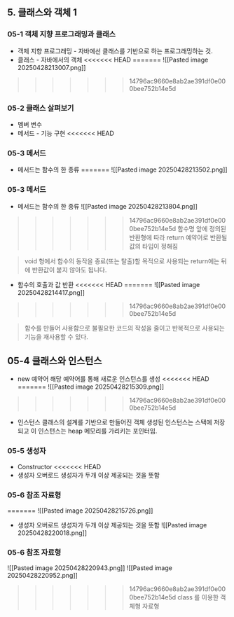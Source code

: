 ## 5. 클래스와 객체 1
### 05-1 객체 지향 프로그래밍과 클래스
- 객체 지향 프로그래밍 - 자바에선 클래스를 기반으로 하는 프로그래밍하는 것.
- 클래스 - 자바에서의 객체
<<<<<<< HEAD
=======
![[Pasted image 20250428213007.png]]
>>>>>>> 14796ac9660e8ab2ae391df0e000bee752b14e5d

### 05-2 클래스 살펴보기
- 멤버 변수
- 메서드 - 기능 구현
<<<<<<< HEAD
### 05-3 메서드
- 메서드는 함수의 한 종류
=======
![[Pasted image 20250428213502.png]]
### 05-3 메서드
- 메서드는 함수의 한 종류
![[Pasted image 20250428213804.png]]
>>>>>>> 14796ac9660e8ab2ae391df0e000bee752b14e5d
함수명 앞에 정의된 반환형에 따라 return 예약어로 반환될 값의 타입이 정해짐

> void 형에서 함수의 동작을 종료(또는 탈출)할 목적으로 사용되는 return에는 뒤에 반환값이 붙지 않아도 됩니다.

- 함수의 호출과 값 반환
<<<<<<< HEAD
=======
![[Pasted image 20250428214417.png]]
>>>>>>> 14796ac9660e8ab2ae391df0e000bee752b14e5d

> 함수를 만들어 사용함으로 불필요한 코드의 작성을 줄이고 반복적으로 사용되는 기능을 재사용할 수 있다.

## 05-4 클래스와 인스턴스
- new 예약어
  해당 예약어를 통해 새로운 인스턴스를 생성
<<<<<<< HEAD
=======
![[Pasted image 20250428215309.png]]
>>>>>>> 14796ac9660e8ab2ae391df0e000bee752b14e5d
- 인스턴스
  클래스의 설계를 기반으로 만들어진 객체 
  생성된 인스턴스는 스택에 저장되고 이 인스턴스는 heap 메모리를 가리키는 포인터임.
### 05-5 생성자
- Constructor
<<<<<<< HEAD
- 생성자 오버로드
  생성자가 두개 이상 제공되는 것을 뜻함
### 05-6 참조 자료형
=======
![[Pasted image 20250428215726.png]]
- 생성자 오버로드
  생성자가 두개 이상 제공되는 것을 뜻함
![[Pasted image 20250428220018.png]]
### 05-6 참조 자료형
![[Pasted image 20250428220943.png]]
![[Pasted image 20250428220952.png]]

>>>>>>> 14796ac9660e8ab2ae391df0e000bee752b14e5d
class 를 이용한 객체형 자료형